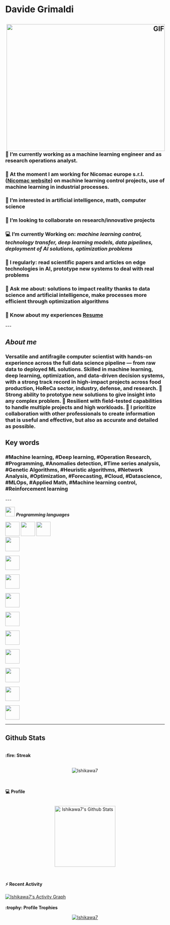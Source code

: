 <h1 align="left"> 
	Davide Grimaldi
	<h2 align="left">
		<p align="left""> 
		<i></i>
		</p> 
		<a target="_blank" align="right">
  		<img align="right" top="1000" height="400" width="500" alt="GIF" src=https://cdn.analyticsvidhya.com/wp-content/uploads/2020/02/ANN-Graph.gif>
		</a>
	</h2>
</h1>
<p align="left">  

### 🔭 I’m currently working as a machine learning engineer and as research operations analyst.
### 🏢 At the moment I am working for Nicomac europe s.r.l. ([Nicomac website](https://nicomac.com/)) on machine learning control projects, use of machine learning in industrial processes.
	       

### 👀 I’m interested in artificial intelligence, math, computer science

### 🌱 I’m looking to collaborate on research/innovative projects

### 💻 I’m currently Working on: *machine learning control, technology transfer, deep learning models, data pipelines, deployment of AI solutions, optimization problems*

### 📝 I regularly: read scientific papers and articles on edge technologies in AI, prototype new systems to deal with real problems

### 💬 Ask me about: solutions to impact reality thanks to data science and artificial intelligence, make processes more efficient through optimization algorithms

### 📄 Know about my experiences <a href="DavideGrimaldiResume.pdf" target="DavideGrimaldiResume.pdf">Resume</a>

</p>									   
---								       
<h2 align="left">
		<p align="left"">
			<i>About me</i>
		</p>
</h2>

<h3 align="left">
<p align="left">
Versatile and antifragile computer scientist with hands-on experience across the full data science pipeline — from raw data to deployed ML solutions. Skilled in machine learning, deep learning, optimization, and data-driven decision systems, with a strong track record in high-impact projects across food production, HoReCa sector, industry, defense, and research.
🔹 Strong ability to prototype new solutions to give insight into any complex problem.
🔹 Resilient with field-tested capabilities to handle multiple projects and high
workloads.
🔹 I prioritize collaboration with other professionals to create information that is useful and effective, but also as accurate and detailed as possible.
</p>
</h3>

## Key words
<h3 align="left">
<p align="left">
#Machine learning, #Deep learning, #Operation Research, #Programming, #Anomalies detection, #Time series analysis, #Genetic Algorithms, #Heuristic algorithms, #Network Analysis, #Optimization, #Forecasting, #Cloud, #Datascience, #MLOps, #Applied Math, #Machine learning control, #Reinforcement learning
</p>
</h3>
---
<br/>

<img src="https://media.giphy.com/media/iY8CRBdQXODJSCERIr/giphy.gif" width="30px">&nbsp;***Programming languages***
<p align="left">
  
  <code><img height="45" src="https://www.devacademy.es/wp-content/uploads/2018/10/python-logo-150x150.png"></code>
  <code><img height="45" src="https://i.iinfo.cz/images/531/cython-1.png"></code>
  <code><img height="45" src="https://logodix.com/logo/700854.png"></code>
  <code> <img height="45" src="https://www.mycplus.com/mycplus/wp-content/uploads/2020/04/c_logo-150x150.png"> </code>
  <code> <img height="45" src="https://brandslogos.com/wp-content/uploads/images/large/c-logo.png"> </code>
  <code> <img height="45" src="https://code.gestiolex.it/wp-content/uploads/2016/09/SQL_logo1-300x300-150x150.png"> </code>
  <code> <img height="45" src="https://media.if-not-true-then-false.com/2010/02/java-logo.png"> </code>
  <code> <img height="45" src="https://s3-us-west-2.amazonaws.com/oww-files-thumb/7/7e/Latex_logo_bw.gif/200px-Latex_logo_bw.gif"> </code>
  <code> <img height="45" src="https://www.logolynx.com/images/logolynx/92/92da911aa16bb2eaceda448ff972d235.png"> </code>
  <code> <img height="45" src="https://goering.io/images/tools/bash-logo.png"> </code>
  <code> <img height="45" src="https://logos-download.com/wp-content/uploads/2019/01/JavaScript_Logo-136x136.png"> </code>
  <code> <img height="45" src="https://upload.wikimedia.org/wikipedia/commons/thumb/4/4c/Typescript_logo_2020.svg/1200px-Typescript_logo_2020.svg.png"> </code>
  <code> <img height="45" src="https://www.images.cybrosys.com/images/sc-csharp.png"> </code>
  <hr>
<p align="center">

## Github Stats
<br>
  <summary><b>:fire: Streak</b></summary>
<br/>
<p align="center"><img src="https://github-readme-streak-stats.herokuapp.com/?user=Ishikawa7&count_private=true" alt="Ishikawa7" /></p>
<br>
<br>
  <summary><b>💻 Profile</b></summary>
<br/>
  <p align="center">
    <a href="https://github.com/Ishikawa7/github-readme-stats"><img alt="Ishikawa7's Github Stats" src="https://github-readme-stats.vercel.app/api?username=Ishikawa7&show_icons=true&count_private=true" height="192px"/></a>
<br/>

&nbsp;

<summary><b>⚡ Recent Activity</b></summary>
  <br/>
   <a href="https://github.com/Ishikawa7">
	   <img alt="Ishikawa7's Activity Graph" src="https://github-readme-activity-graph.vercel.app/graph?username=Ishikawa7&custom_title=Ishikawa7's%20Contribution%20Graph&theme=github" />
   </a>
  <br/>
<br/> 

<summary><b>:trophy: Profile Trophies</b></summary>

<p align="center"> <a href="https://github.com/ryo-ma/github-profile-trophy"><img src="https://github-profile-trophy.vercel.app/?username=Ishikawa7&layout=compact" alt="Ishikawa7" /></a></p>
